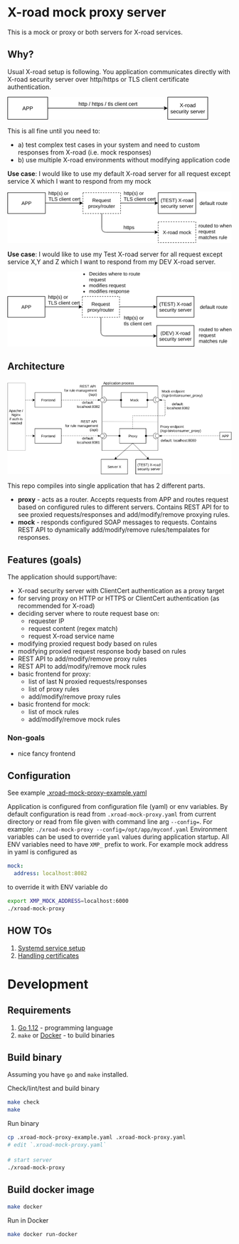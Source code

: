 # X-road mock proxy server

This is a mock or proxy or both servers for X-road services. 

## Why?
Usual X-road setup is following. You application communicates directly with X-road security server over http/https or TLS client certificate authentication. 

![Usual setup](docs/image/setup-usual.png "Usual setup")

This is all fine until you need to:

 * a) test complex test cases in your system and need to custom responses from X-road (i.e. mock responses)
 * b) use multiple X-road environments without modifying application code
 
**Use case**: I would like to use my default X-road server for all request except service X which I want to respond from my mock

![Mocking Xroad services](docs/image/setup-as-router-mock.png "Mocking Xroad services")


**Use case**: I would like to use my Test X-road server for all request except service X,Y and Z which I want to respond from my DEV X-road server.

![Routing request to different X-road instances](docs/image/setup-as-router.png "Routing request to different X-road instances")

## Architecture

![components](docs/image/achitecture.png "components")

This repo compiles into single application that has 2 different parts.

* **proxy** - acts as a router. Accepts requests from APP and routes request based on configured rules to different servers. Contains REST API for to see proxied requests/responses and
add/modify/remove proxying rules.
* **mock** - responds configured SOAP messages to requests. Contains REST API to dynamically add/modify/remove rules/tempalates for responses.

## Features (goals)

The application should support/have:
* X-road security server with ClientCert authentication as a proxy target
* for serving proxy on HTTP or HTTPS or ClientCert authentication (as recommended for X-road)
* deciding server where to route request base on:
    * requester IP
    * request content (regex match)
    * request X-road service name
* modifying proxied request body based on rules
* modifying proxied request response body based on rules
* REST API to add/modify/remove proxy rules
* REST API to add/modify/remove mock rules
* basic frontend for proxy:
    * list of last N proxied requests/responses
    * list of proxy rules
    * add/modify/remove proxy rules
* basic frontend for mock:
    * list of mock rules
    * add/modify/remove mock rules

### Non-goals

* nice fancy frontend


## Configuration

See example [.xroad-mock-proxy-example.yaml](.xroad-mock-proxy-example.yaml)

Application is configured from configuration file (yaml) or env variables. By default configuration is read from `.xroad-mock-proxy.yaml` from 
current directory or read from file given with command line arg `--config=`. For example: `./xroad-mock-proxy --config=/opt/app/myconf.yaml`
Environment variables can be used to override `yaml` values during application startup. All ENV variables need to have `XMP_` prefix to work. 
For example mock address in yaml is configured as
```yaml
mock:
  address: localhost:8082
```
to override it with ENV variable do
```bash
export XMP_MOCK_ADDRESS=localhost:6000
./xroad-mock-proxy
```

## HOW TOs

1. [Systemd service setup](scripts/systemd/README.md)
2. [Handling certificates](docs/certificates.md)

# Development

## Requirements

1. [Go 1.12](https://golang.org/) - programming language
2. `make` or [Docker](https://www.docker.com/) - to build binaries

## Build binary

Assuming you have `go` and `make` installed.

Check/lint/test and build binary
```bash
make check
make
```

Run binary
```bash
cp .xroad-mock-proxy-example.yaml .xroad-mock-proxy.yaml
# edit `.xroad-mock-proxy.yaml`

# start server
./xroad-mock-proxy
```

## Build docker image
```bash
make docker
```

Run in Docker
```bash
make docker run-docker
```

